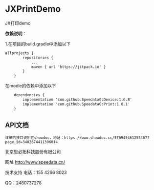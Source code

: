 # JXPrintDemo
JX打印demo

**依赖说明**：

1.在项目的build.gradle中添加以下
```xml
allprojects {
		repositories {
			...
			maven { url 'https://jitpack.io' }
		}
	}
```
在modle的依赖中添加以下
```xml
	dependencies {
		implementation 'com.github.SpeedataG:Device:1.6.8'
		implementation 'com.github.SpeedataG:Print:1.0.1'
	}

 ```
 
## API文档

	详细的接口说明在showdoc，地址：https://www.showdoc.cc/576945461255467?page_id=3402674411306014

北京思必拓科技股份有限公司

网址 http://www.speedata.cn/

技术支持 电话：155 4266 8023

QQ：2480737278
